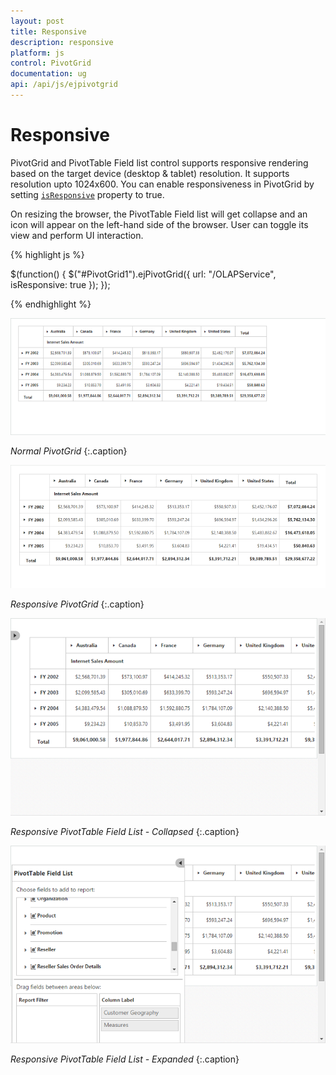 ```yaml
---
layout: post
title: Responsive
description: responsive
platform: js
control: PivotGrid
documentation: ug
api: /api/js/ejpivotgrid
---
```


# Responsive

PivotGrid and PivotTable Field list control supports responsive rendering based on the target device (desktop & tablet) resolution. It supports resolution upto 1024x600. You can enable responsiveness in PivotGrid by setting [`isResponsive`](/api/js/ejpivotgrid#members:isresponsive) property to true. 

On resizing the browser, the PivotTable Field list will get collapse and an icon will appear on the left-hand side of the browser. User can toggle its view and perform UI interaction.

{% highlight js %}

$(function() {
    $("#PivotGrid1").ejPivotGrid({
             url: "/OLAPService",
        isResponsive: true
    });
});

{% endhighlight %}

![](Responsive_images/normal.png)

_Normal PivotGrid_
{:.caption}

![](Responsive_images/responsive.png)

_Responsive PivotGrid_
{:.caption}

![](Responsive_images/res-schema.png)

_Responsive PivotTable Field List - Collapsed_
{:.caption}

![](Responsive_images/res-schema1.png)

_Responsive PivotTable Field List - Expanded_
{:.caption}

